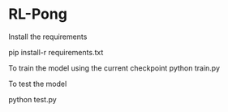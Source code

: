 # RL-Pong

Install the requirements

pip install-r requirements.txt

To train the model using the current checkpoint
python train.py


To test the model 

python test.py